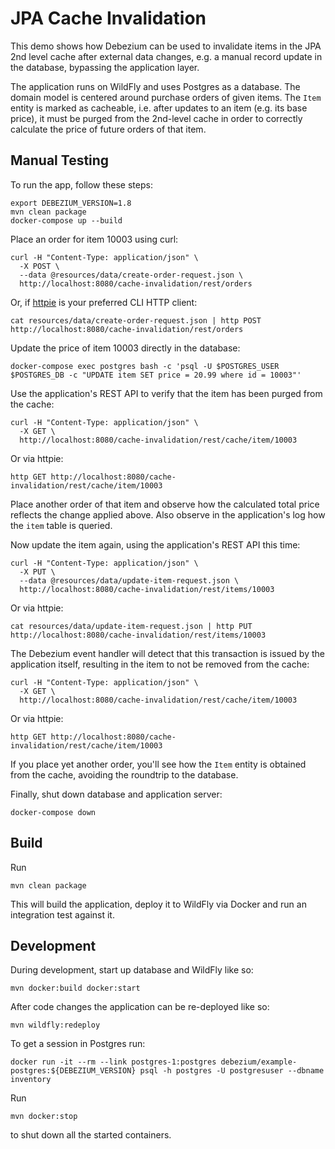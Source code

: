 # JPA Cache Invalidation

This demo shows how Debezium can be used to invalidate items in the JPA 2nd level cache after external data changes,
e.g. a manual record update in the database, bypassing the application layer.

The application runs on WildFly and uses Postgres as a database.
The domain model is centered around purchase orders of given items.
The `Item` entity is marked as cacheable, i.e. after updates to an item (e.g. its base price),
it must be purged from the 2nd-level cache in order to correctly calculate the price of future orders of that item.

## Manual Testing

To run the app, follow these steps:

    export DEBEZIUM_VERSION=1.8
    mvn clean package
    docker-compose up --build

Place an order for item 10003 using curl:

    curl -H "Content-Type: application/json" \
      -X POST \
      --data @resources/data/create-order-request.json \
      http://localhost:8080/cache-invalidation/rest/orders

Or, if [httpie](https://httpie.org/) is your preferred CLI HTTP client:

    cat resources/data/create-order-request.json | http POST http://localhost:8080/cache-invalidation/rest/orders

Update the price of item 10003 directly in the database:

    docker-compose exec postgres bash -c 'psql -U $POSTGRES_USER $POSTGRES_DB -c "UPDATE item SET price = 20.99 where id = 10003"'

Use the application's REST API to verify that the item has been purged from the cache:

    curl -H "Content-Type: application/json" \
      -X GET \
      http://localhost:8080/cache-invalidation/rest/cache/item/10003

Or via httpie:

    http GET http://localhost:8080/cache-invalidation/rest/cache/item/10003

Place another order of that item and observe how the calculated total price reflects the change applied above.
Also observe in the application's log how the `item` table is queried.

Now update the item again, using the application's REST API this time:

    curl -H "Content-Type: application/json" \
      -X PUT \
      --data @resources/data/update-item-request.json \
      http://localhost:8080/cache-invalidation/rest/items/10003

Or via httpie:

    cat resources/data/update-item-request.json | http PUT http://localhost:8080/cache-invalidation/rest/items/10003

The Debezium event handler will detect that this transaction is issued by the application itself, resulting in the item to not be removed from the cache:

    curl -H "Content-Type: application/json" \
      -X GET \
      http://localhost:8080/cache-invalidation/rest/cache/item/10003

Or via httpie:

    http GET http://localhost:8080/cache-invalidation/rest/cache/item/10003

If you place yet another order, you'll see how the `Item` entity is obtained from the cache, avoiding the roundtrip to the database.

Finally, shut down database and application server:

    docker-compose down

## Build

Run

    mvn clean package

This will build the application, deploy it to WildFly via Docker and run an integration test against it.

## Development

During development, start up database and WildFly like so:

    mvn docker:build docker:start

After code changes the application can be re-deployed like so:

    mvn wildfly:redeploy

To get a session in Postgres run:

    docker run -it --rm --link postgres-1:postgres debezium/example-postgres:${DEBEZIUM_VERSION} psql -h postgres -U postgresuser --dbname inventory

Run

    mvn docker:stop

to shut down all the started containers.
